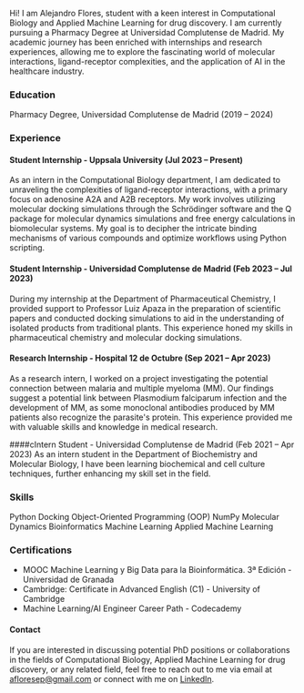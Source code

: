 
Hi! I am Alejandro Flores, student with a keen interest in Computational Biology and Applied Machine Learning for drug discovery. I am currently pursuing a Pharmacy Degree at Universidad Complutense de Madrid. My academic journey has been enriched with internships and research experiences, allowing me to explore the fascinating world of molecular interactions, ligand-receptor complexities, and the application of AI in the healthcare industry.

### Education
Pharmacy Degree, Universidad Complutense de Madrid (2019 – 2024)

### Experience
#### Student Internship - Uppsala University (Jul 2023 – Present)
As an intern in the Computational Biology department, I am dedicated to unraveling the complexities of ligand-receptor interactions, with a primary focus on adenosine A2A and A2B receptors. My work involves utilizing molecular docking simulations through the Schrödinger software and the Q package for molecular dynamics simulations and free energy calculations in biomolecular systems. My goal is to decipher the intricate binding mechanisms of various compounds and optimize workflows using Python scripting.

#### Student Internship - Universidad Complutense de Madrid (Feb 2023 – Jul 2023)
During my internship at the Department of Pharmaceutical Chemistry, I provided support to Professor Luiz Apaza in the preparation of scientific papers and conducted docking simulations to aid in the understanding of isolated products from traditional plants. This experience honed my skills in pharmaceutical chemistry and molecular docking simulations.

#### Research Internship - Hospital 12 de Octubre (Sep 2021 – Apr 2023)
As a research intern, I worked on a project investigating the potential connection between malaria and multiple myeloma (MM). Our findings suggest a potential link between Plasmodium falciparum infection and the development of MM, as some monoclonal antibodies produced by MM patients also recognize the parasite's protein. This experience provided me with valuable skills and knowledge in medical research.

####cIntern Student - Universidad Complutense de Madrid (Feb 2021 – Apr 2023)
As an intern student in the Department of Biochemistry and Molecular Biology, I have been learning biochemical and cell culture techniques, further enhancing my skill set in the field.

### Skills
Python 
Docking
Object-Oriented Programming (OOP)
NumPy
Molecular Dynamics
Bioinformatics
Machine Learning
Applied Machine Learning

### Certifications
- MOOC Machine Learning y Big Data para la Bioinformática. 3ª Edición - Universidad de Granada
- Cambridge: Certificate in Advanced English (C1) - University of Cambridge
- Machine Learning/AI Engineer Career Path - Codecademy

#### Contact
If you are interested in discussing potential PhD positions or collaborations in the fields of Computational Biology, Applied Machine Learning for drug discovery, or any related field, feel free to reach out to me via email at afloresep@gmail.com or connect with me on [LinkedIn](https://www.linkedin.com/in/afloresep/).
